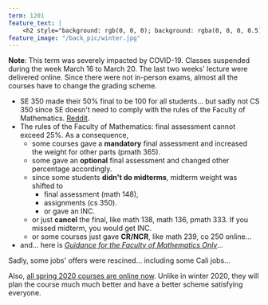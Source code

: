 ```yaml
---
term: 1201
feature_text: |
    <h2 style="background: rgb(0, 0, 0); background: rgba(0, 0, 0, 0.5); color: #FDD54F; padding: 10px;">Winter 2020</h2>
feature_image: "/back_pic/winter.jpg"
---
```

**Note**: This term was severely impacted by COVID-19. Classes suspended during the week March 16 to March 20. The last two weeks' lecture
were delivered online. Since there were not in-person exams, almost all the courses have to change the grading scheme.
- SE 350 made their 50% final to be 100 for all students... but sadly not CS 350 since SE doesn't need to comply with the rules of the Faculty of Mathematics. [Reddit](https://www.reddit.com/r/uwaterloo/comments/fky8qw/se_350_automatic_100_on_50_final_cs_350_possible/).
- The rules of the Faculty of Mathematics: final assessment cannot exceed 25%. As a consequence,
    - some courses gave a **mandatory** final assessment and increased the weight for other parts (pmath 365).
    - some gave an **optional** final assessment and changed other percentage accordingly.
    - since some students **didn't do midterms**, midterm weight was shifted to
        - final assessment (math 148),
        - assignments (cs 350).
        - or gave an INC.
    - or just **cancel** the final, like math 138, math 136, pmath 333. If you missed midterm, you would get INC.
    - or some courses just gave **CR/NCR**, like math 239, co 250 online...
- and... here is [*Guidance for the Faculty of Mathematics Only*](https://uwaterloo.ca/keep-learning/guidance-faculty-mathematics-only)...

Sadly, some jobs' offers were rescined... including some Cali jobs...

Also, [all spring 2020 courses are online now](https://uwaterloo.ca/coronavirus/news/spring-2020-classes-online-only). Unlike in winter 2020, they will plan the course much much better and have a better scheme satisfying everyone.
